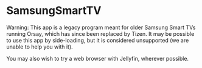 # SamsungSmartTV

Warning: This app is a legacy program meant for older Samsung Smart TVs running Orsay, which has since been replaced by Tizen. It may be possible to use this app by side-loading, but it is considered unsupported (we are unable to help you with it).

You may also wish to try a web browser with Jellyfin, wherever possible.
